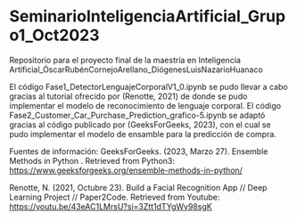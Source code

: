 # SeminarioInteligenciaArtificial_Grupo1_Oct2023
Repositorio para el proyecto final de la maestría en Inteligencia Artificial_ÓscarRubénCornejoArellano_DiógenesLuisNazarioHuanaco

El código Fase1_DetectorLenguajeCorporalV1_0.ipynb se pudo llevar a cabo gracias al tutorial ofrecido por (Renotte, 2021) de donde se pudo implementar el modelo de reconocimiento de lenguaje corporal.
El código Fase2_Customer_Car_Purchase_Prediction_grafico-5.ipynb se adaptó gracias al código publicado por (GeeksForGeeks, 2023), con el cual se pudo implementar el modelo de ensamble para la predicción de compra.

Fuentes de información:
GeeksForGeeks. (2023, Marzo 27). Ensemble Methods in Python . Retrieved from Python3: https://www.geeksforgeeks.org/ensemble-methods-in-python/

Renotte, N. (2021, Octubre 23). Build a Facial Recognition App // Deep Learning Project // Paper2Code. Retrieved from Youtube: https://youtu.be/43eAC1LMrsU?si=3Ztt1dTYgWy98sgK
